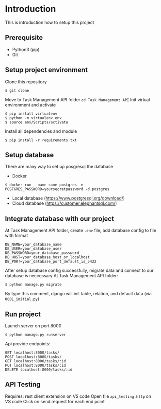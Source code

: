Introduction
============
This is introduction how to setup this project

## Prerequisite
- Python3 (pip)
- Git


## Setup project environment
Clone this repository
```
$ git clone 
```
Move to Task Management API folder `cd Task Management API`
Init virtual environment and activate 
```
$ pip install virtualenv
$ python -m virtualenv env
$ source env/Scripts/activate
```

Install all dependencies and module
```
$ pip install -r requirements.txt
``` 

## Setup database
There are many way to set up posgresql the database
- Docker
```
$ docker run --name some-postgres -e POSTGRES_PASSWORD=yoursecretpassword -d postgres
```
- Local database (https://www.postgresql.org/download/)
- Cloud database (https://customer.elephantsql.com/)

## Integrate database with our project
At Task Management API folder, create `.env` file, add database config to file with format
```
DB_NAME=your_database_name
DB_USER=your_database_user
DB_PASSWORD=your_database_password
DB_HOST=your_database_host_or_localhost
DB_PORT=your_database_port_default_is_5432
```

After setup database config successfully, migrate data and connect to our database is neccessary
At Task Management API folder:
```
$ python manage.py migrate
```
By type this comment, django will init table, relation, and default data (via `0001_initial.py`)

## Run project

Launch server on port 8000
```
$ python manage.py runserver
```

Api provide endpoints:

```
GET localhost:8000/tasks/
POST localhost:8000/tasks/
GET localhost:8000/tasks/:id
PUT localhost:8000/tasks/:id
DELETE localhost:8000/tasks/:id
```

## API Testing
Requires: rest client extension on VS code
Open file `api_testing.http` on VS code
Click on send request for each end point
